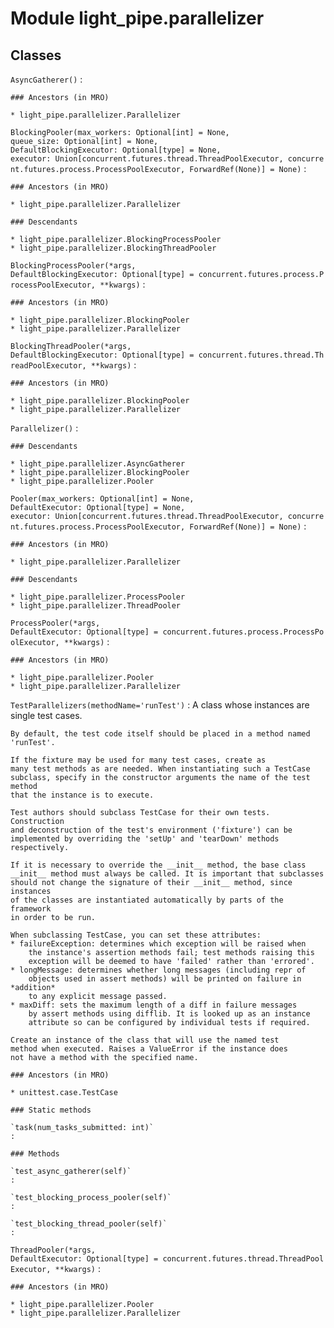 Module light_pipe.parallelizer
==============================

Classes
-------

`AsyncGatherer()`
:   

    ### Ancestors (in MRO)

    * light_pipe.parallelizer.Parallelizer

`BlockingPooler(max_workers: Optional[int] = None, queue_size: Optional[int] = None, DefaultBlockingExecutor: Optional[type] = None, executor: Union[concurrent.futures.thread.ThreadPoolExecutor, concurrent.futures.process.ProcessPoolExecutor, ForwardRef(None)] = None)`
:   

    ### Ancestors (in MRO)

    * light_pipe.parallelizer.Parallelizer

    ### Descendants

    * light_pipe.parallelizer.BlockingProcessPooler
    * light_pipe.parallelizer.BlockingThreadPooler

`BlockingProcessPooler(*args, DefaultBlockingExecutor: Optional[type] = concurrent.futures.process.ProcessPoolExecutor, **kwargs)`
:   

    ### Ancestors (in MRO)

    * light_pipe.parallelizer.BlockingPooler
    * light_pipe.parallelizer.Parallelizer

`BlockingThreadPooler(*args, DefaultBlockingExecutor: Optional[type] = concurrent.futures.thread.ThreadPoolExecutor, **kwargs)`
:   

    ### Ancestors (in MRO)

    * light_pipe.parallelizer.BlockingPooler
    * light_pipe.parallelizer.Parallelizer

`Parallelizer()`
:   

    ### Descendants

    * light_pipe.parallelizer.AsyncGatherer
    * light_pipe.parallelizer.BlockingPooler
    * light_pipe.parallelizer.Pooler

`Pooler(max_workers: Optional[int] = None, DefaultExecutor: Optional[type] = None, executor: Union[concurrent.futures.thread.ThreadPoolExecutor, concurrent.futures.process.ProcessPoolExecutor, ForwardRef(None)] = None)`
:   

    ### Ancestors (in MRO)

    * light_pipe.parallelizer.Parallelizer

    ### Descendants

    * light_pipe.parallelizer.ProcessPooler
    * light_pipe.parallelizer.ThreadPooler

`ProcessPooler(*args, DefaultExecutor: Optional[type] = concurrent.futures.process.ProcessPoolExecutor, **kwargs)`
:   

    ### Ancestors (in MRO)

    * light_pipe.parallelizer.Pooler
    * light_pipe.parallelizer.Parallelizer

`TestParallelizers(methodName='runTest')`
:   A class whose instances are single test cases.
    
    By default, the test code itself should be placed in a method named
    'runTest'.
    
    If the fixture may be used for many test cases, create as
    many test methods as are needed. When instantiating such a TestCase
    subclass, specify in the constructor arguments the name of the test method
    that the instance is to execute.
    
    Test authors should subclass TestCase for their own tests. Construction
    and deconstruction of the test's environment ('fixture') can be
    implemented by overriding the 'setUp' and 'tearDown' methods respectively.
    
    If it is necessary to override the __init__ method, the base class
    __init__ method must always be called. It is important that subclasses
    should not change the signature of their __init__ method, since instances
    of the classes are instantiated automatically by parts of the framework
    in order to be run.
    
    When subclassing TestCase, you can set these attributes:
    * failureException: determines which exception will be raised when
        the instance's assertion methods fail; test methods raising this
        exception will be deemed to have 'failed' rather than 'errored'.
    * longMessage: determines whether long messages (including repr of
        objects used in assert methods) will be printed on failure in *addition*
        to any explicit message passed.
    * maxDiff: sets the maximum length of a diff in failure messages
        by assert methods using difflib. It is looked up as an instance
        attribute so can be configured by individual tests if required.
    
    Create an instance of the class that will use the named test
    method when executed. Raises a ValueError if the instance does
    not have a method with the specified name.

    ### Ancestors (in MRO)

    * unittest.case.TestCase

    ### Static methods

    `task(num_tasks_submitted: int)`
    :

    ### Methods

    `test_async_gatherer(self)`
    :

    `test_blocking_process_pooler(self)`
    :

    `test_blocking_thread_pooler(self)`
    :

`ThreadPooler(*args, DefaultExecutor: Optional[type] = concurrent.futures.thread.ThreadPoolExecutor, **kwargs)`
:   

    ### Ancestors (in MRO)

    * light_pipe.parallelizer.Pooler
    * light_pipe.parallelizer.Parallelizer